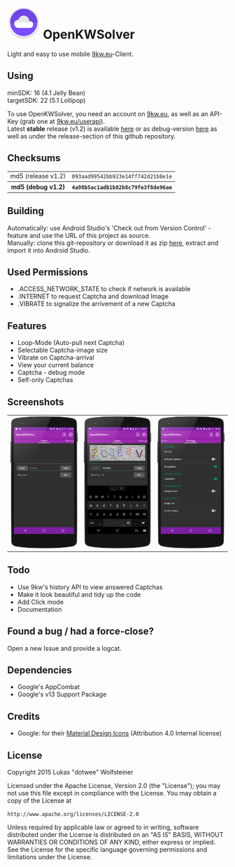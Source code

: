 <img width="75px" height="75px" src="Icon.png" />  OpenKWSolver
=================================================================

Light and easy to use mobile [9kw.eu](http://www.9kw.eu/)-Client.

Using
-----

minSDK: 16 (4.1 Jelly Bean)
<br>targetSDK: 22 (5.1 Lollipop)

To use OpenKWSolver, you need an account on [9kw.eu](http://www.9kw.eu/), as well as an API-Key (grab one at [9kw.eu/userapi](http://www.9kw.eu/userapi.html)).
<br>Latest **stable** release (v1.2) is available [here](https://github.com/dotWee/OpenKWSolver/blob/master/app-release.apk?raw=true) or as debug-version [here](https://github.com/dotWee/OpenKWSolver/blob/master/app-debug.apk?raw=true) as well as under the release-section of this github repository.

Checksums
---------

<table>
  <tr>
    <td>md5 (release v1.2)</td>
    <td><code>093aad99542bb923e14ff742d21b8e1e</code></td>
  </tr>
  
  <tr>
    <th>md5 (debug v1.2)</th>
    <th><code>4a98b5ac1adb1b82b8c79fe3f8de96ae</code></th>
  </tr>
</table>

Building
--------

Automatically: use Android Studio's 'Check out from Version Control' - feature and use the URL of this project as source. <br>
Manually: clone this git-repository or download it as zip [here](https://github.com/dotwee/OpenKWSolver/archive/master.zip), extract and import it into Android Studio.

Used Permissions
----------------

+ .ACCESS_NETWORK_STATE to check if network is available
+ .INTERNET to request Captcha and download Image
+ .VIBRATE to signalize the arrivement of a new Captcha

Features
--------

+ Loop-Mode (Auto-pull next Captcha)
+ Selectable Captcha-image size
+ Vibrate on Captcha-arrival
+ View your current balance
+ Captcha - debug mode
+ Self-only Captchas

Screenshots
-----------

<table style="border: 0px;">
    <tr>
        <td><img width="200px" src="ScreenshotNormal.png" /></td>
        <td><img width="200px" src="ScreenshotWithCaptcha.png" /></td>
        <td><img width="200px" src="ScreenshotSettings.png" /></td>
    </tr>
</table>

Todo
----

+ Use 9kw's history API to view answered Captchas
+ Make it look beautiful and tidy up the code
+ Add Click mode
+ Documentation

Found a bug / had a force-close?
--------------------------------

Open a new Issue and provide a logcat.

Dependencies
------------

+ Google's AppCombat
+ Google's v13 Support Package

Credits
-------

+ Google: for their [Material Design Icons](https://github.com/google/material-design-icons) (Attribution 4.0 Internal license)

License
-------

Copyright 2015 Lukas "dotwee" Wolfsteiner

Licensed under the Apache License, Version 2.0 (the "License");
you may not use this file except in compliance with the License.
You may obtain a copy of the License at

    http://www.apache.org/licenses/LICENSE-2.0

Unless required by applicable law or agreed to in writing, software
distributed under the License is distributed on an "AS IS" BASIS,
WITHOUT WARRANTIES OR CONDITIONS OF ANY KIND, either express or implied.
See the License for the specific language governing permissions and
limitations under the License.